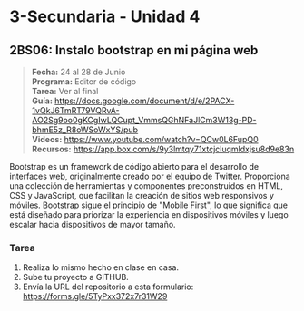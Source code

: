 # 3-Secundaria - Unidad 4

<div class="currentTheme">

## 2BS06: Instalo bootstrap en mi página web

> <i class="bi bi-calendar"></i> **Fecha:** 24 al 28 de Junio<br><i class="bi bi-laptop"></i> **Programa:** Editor de código<br><i class="bi bi-clipboard-check"></i> **Tarea:** Ver al final<br> <i class="bi bi-card-checklist"></i> **Guía:** https://docs.google.com/document/d/e/2PACX-1vQkJ6TmRT79VQRvA-AO2Sg9oo0gKCgIwLQCupt_VmmsQGhNFaJlCm3W13g-PD-bhmE5z_R8oWSoWxYS/pub <br><i class="bi bi-youtube txt-red"></i> **Videos:** https://www.youtube.com/watch?v=QCw0L6FupQ0<br><i class="bi bi-files"></i> **Recursos:** https://app.box.com/s/9y3lmtqy71xtcjcluqmldxjsu8d9e83n

Bootstrap es un framework de código abierto para el desarrollo de interfaces web, originalmente creado por el equipo de Twitter. Proporciona una colección de herramientas y componentes preconstruidos en HTML, CSS y JavaScript, que facilitan la creación de sitios web responsivos y móviles. Bootstrap sigue el principio de "Mobile First", lo que significa que está diseñado para priorizar la experiencia en dispositivos móviles y luego escalar hacia dispositivos de mayor tamaño.

### Tarea

1. Realiza lo mismo hecho en clase en casa.
2. Sube tu proyecto a GITHUB.
3. Envía la URL del repositorio a esta formulario: https://forms.gle/5TyPxx372x7r31W29

</div>